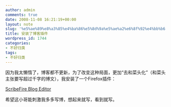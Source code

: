 ```yaml
---
author: admin
comments: true
date: 2008-11-08 16:21:19+00:00
layout: note
slug: '%e5%ae%89%e8%a3%85%e4%ba%86%e5%8d%9a%e5%ae%a2%e6%8f%92%e4%bb%b6'
title: 安装了博客插件
wordpress_id: 1744
categories:
- 不好归类
tags:
- 不好归类
---
```


因为我太懒惰了，博客都不更新，为了改变这种局面，更加“去和菜头化”（和菜头主张要写超过千字的博文），我安装了一个Firefox插件：  
  
[ScribeFire Blog Editor](https://addons.mozilla.org/en-US/firefox/addon/1730)  
  
希望这小哥能刺激我多多写博，想起来就写，看到就写。  


<blockquote></blockquote>
